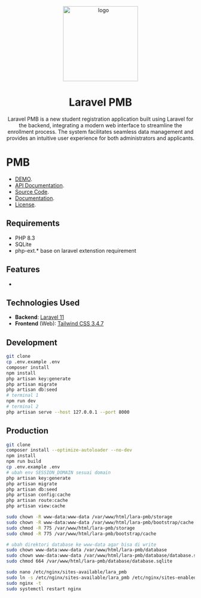 <div align="center">

  <img src="" alt="logo" width="200" height="auto" />
  <h1>Laravel PMB </h1>

  <p> Laravel PMB is a new student registration application built using Laravel for the backend, integrating a modern web interface to streamline the enrollment process. The system facilitates seamless data management and provides an intuitive user experience for both administrators and applicants. </p>
  
</div>

# PMB
* [DEMO](https://lara-pmb.artefakcoding.my.id).
* [API Documentation](https://lara-pmb.artefakcoding.my.id/api/docs).
* [Source Code](https://github.com/anggairham/lara-pmb).
* [Documentation](https://github.com/anggairham/lara-pmb/blob/main/README.md).
* [License](https://github.com/anggairham/lara-pmb/blob/main/LICENSE).

## Requirements
* PHP 8.3
* SQLite
* php-ext.* base on laravel extenstion requirement

## Features
- 

## Technologies Used
* **Backend**: [Laravel 11](https://laravel.com)
* **Frontend** (Web): [Tailwind CSS 3.4.7](https://tailwindcss.com/)

## Development
```bash
git clone
cp .env.example .env
composer install
npm install
php artisan key:generate
php artisan migrate
php artisan db:seed
# terminal 1
npm run dev
# terminal 2
php artisan serve --host 127.0.0.1 --port 8000
```

## Production
```bash
git clone
composer install --optimize-autoloader --no-dev
npm install
npm run build
cp .env.example .env
# ubah env SESSION_DOMAIN sesuai domain
php artisan key:generate
php artisan migrate
php artisan db:seed
php artisan config:cache
php artisan route:cache
php artisan view:cache

sudo chown -R www-data:www-data /var/www/html/lara-pmb/storage
sudo chown -R www-data:www-data /var/www/html/lara-pmb/bootstrap/cache
sudo chmod -R 775 /var/www/html/lara-pmb/storage
sudo chmod -R 775 /var/www/html/lara-pmb/bootstrap/cache

# ubah direktori database ke www-data agar bisa di write
sudo chown www-data:www-data /var/www/html/lara-pmb/database
sudo chown www-data:www-data /var/www/html/lara-pmb/database/database.sqlite
sudo chmod 664 /var/www/html/lara-pmb/database/database.sqlite

sudo nano /etc/nginx/sites-available/lara_pmb
sudo ln -s /etc/nginx/sites-available/lara_pmb /etc/nginx/sites-enabled/
sudo nginx -t
sudo systemctl restart nginx
```
